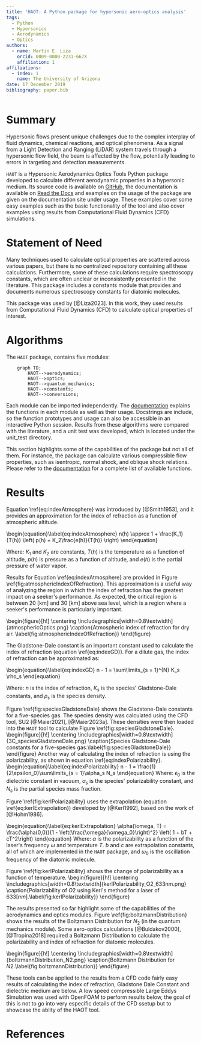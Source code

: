 ```yaml
---
title: 'HAOT: A Python package for hypersonic aero-optics analysis'
tags:
  - Python
  - Hypersonics 
  - Aerodynamics
  - Optics
authors:
  - name: Martin E. Liza
    orcid: 0009-0000-2231-667X
    affiliation: 1
affiliations:
  - index: 1
    name: The University of Arizona
date: 17 December 2019
bibliography: paper.bib
---
```


# Summary

Hypersonic flows present unique challenges due to the complex interplay of fluid dynamics, chemical reactions, and optical phenomena. As a signal from a Light Detection and Ranging (LiDAR) system travels through a hypersonic flow field, the beam is affected by the flow, potentially leading to errors in targeting and detection measurements.

`HAOT` is a Hypersonic Aerodynamics Optics Tools Python package developed to calculate different aerodynamic properties in a hypersonic medium. Its source code is available on [GitHub](https://github.com/mliza/HAOT), the documentation is available on [Read the Docs](https://haot.readthedocs.io/en/latest/) and examples on the usage of the package are given on the documentation site under usage. These examples cover some easy examples such as the basic functionality of the tool and also cover examples using results from Computational Fluid Dynamics (CFD) simulations. 

# Statement of Need

Many techniques used to calculate optical properties are scattered across various papers, but there is no centralized repository containing all these calculations. Furthermore, some of these calculations require spectroscopy constants, which are often unclear or inconsistently presented in the literature. This package includes a constants module that provides and documents numerous spectroscopy constants for diatomic molecules. 

This package was used by [@Liza2023]. In this work, they used results from
Computational Fluid Dynamics (CFD) to calculate optical properties of
interest.

# Algorithms
The `HAOT` package, contains five modules:

```mermaid
    graph TD;
        HAOT-->aerodynamics;
        HAOT-->optics;
        HAOT-->quantum_mechanics;
        HAOT-->constants;
        HAOT-->conversions;
```

Each module can be imported independently. The [documentation](https://haot.readthedocs.io/en/latest/) explains the functions in each module as well as their usage. Docstrings are include, so the function prototypes and usage can also be accessible in an interactive Python session. Results from these algorithms were compared with the literature, and a unit test was developed, which is located under the unit_test directory. 

This section highlights some of the capabilities of the package but not all of them. For instance, the package can calculate various compressible flow properties, such as isentropic, normal shock, and oblique shock relations. Please refer to the [documentation](https://haot.readthedocs.io/en/latest) for a complete list of available functions.

# Results 

Equation \ref{eq:indexAtmosphere} was introduced by [@Smith1953], and it provides an approximation for the index of refraction as a function of atmospheric altitude.

\begin{equation}\label{eq:indexAtmosphere}
n(h) \approx 1 + \frac{K_1}{T(h)} \left( p(h) + K_2\frac{e(h)}{T(h)} \right) 
\end{equation}

Where: $K_1$ and $K_2$ are constants, $T(h)$ is the temperature as a function of altitude, $p(h)$ is pressure as a function of altitude, and $e(h)$ is the partial pressure of water vapor.

Results for Equation \ref{eq:indexAtmosphere} are provided in Figure \ref{fig:atmosphericIndexOfRefraction}. This approximation is a useful way of analyzing the region in which the index of refraction has the greatest impact on a seeker's performance. As expected, the critical region is between $20~\mathrm{[km]}$ and $30~\mathrm{[km]}$ above sea level, which is a region where a seeker's performance is particularly important.

\begin{figure}[h!]
    \centering
    \includegraphics[width=0.8\textwidth]{atmosphericOptics.png}
    \caption{Atmospheric index of refraction for dry air. \label{fig:atmosphericIndexOfRefraction}}
\end{figure}

The Gladstone-Dale constant is an important constant used to calculate the index of refraction (equation \ref{eq:indexGD}). For a dilute gas, the index of refraction can be approximated as:

\begin{equation}\label{eq:indexGD}
n - 1 = \sum\limits_{s = 1}^{N} K_s \rho_s
\end{equation}

Where: $n$ is the index of refraction, $K_s$ is the species' Gladstone-Dale
constants, and $\rho_s$ is the species density. 

Figure \ref{fig:speciesGladstoneDale} shows the Gladstone-Dale constants for a five-species gas. The species density was calculated using the CFD tool, SU2 [@Maier2021], [@Maier2023a]. These densities were then loaded into the `HAOT` tool to calculate Figure \ref{fig:speciesGladstoneDale}.
\begin{figure}[h!]
    \centering
    \includegraphics[width=0.8\textwidth]{3C_speciesGladstoneDale.png}
    \caption{Species Gladstone-Dale constants for a five-species gas.\label{fig:speciesGladstoneDale}}
\end{figure}
Another way of calculating the index of refraction is using the polarizability, as shown in equation \ref{eq:indexPolarizability}.
\begin{equation}\label{eq:indexPolarizability}
    n - 1 = \frac{1}{2\epsilon_0}\sum\limits_{s = 1}\alpha_s N_s
\end{equation}
Where: $\epsilon_0$ is the dielectric constant in vacuum, $\alpha_s$ is the species' polarizability constant, and $N_s$ is the partial species mass fraction.

Figure \ref{fig:kerlPolarizability} uses the extrapolation (equation \ref{eq:kerlExtrapolation}) developed by [@Kerl1992], based on the work of [@Hohm1986].

\begin{equation}\label{eq:kerlExtrapolation}
\alpha(\omega, T) = \frac{\alpha(0,0)}{1 - \left(\frac{\omega}{\omega_0}\right)^2} \left( 1 + bT + cT^2\right)
\end{equation}
Where: $\alpha$ is the polarizability as a function of the laser's frequency $\omega$ and temperature $T$. $b$ and $c$ are extrapolation constants, all of which are implemented in the `HAOT` package, and $\omega_0$ is the oscillation frequency of the diatomic molecule.

Figure \ref{fig:kerlPolarizability} shows the change of polarizability as a
function of temperature.
\begin{figure}[h!]
    \centering
    \includegraphics[width=0.8\textwidth]{kerlPolarizability_O2_633nm.png}
    \caption{Polarizability of $O2$ using Kerl's method for a laser of
    $633[nm]$.\label{fig:kerlPolarizability}}
\end{figure}

The results presented so far highlight some of the capabilities of the aerodynamics and optics modules. Figure \ref{fig:boltzmannDistribution} shows the results of the Boltzmann Distribution for $N_2$ (in the quantum mechanics module). Some aero-optics calculations [@Buldakov2000], [@Tropina2018] required a Boltzmann Distribution to calculate the polarizability and index of refraction for diatomic molecules.

\begin{figure}[h!]
    \centering
    \includegraphics[width=0.8\textwidth]{boltzmannDistribution_N2.png}
    \caption{Boltzmann Distribution for $N2$.\label{fig:boltzmannDistribution}}
\end{figure}

These tools can be applied to the results from a CFD code fairly easy results of calculating the index of refraction, Gladstone Dale Constant and dielectric medium are below. A low speed compressible Large Eddys Simulation was used with OpenFOAM to perform results below, the goal of this is not to go into very especific details of the CFD ssetup but to showcase the ablity of the HAOT tool. 

# References
